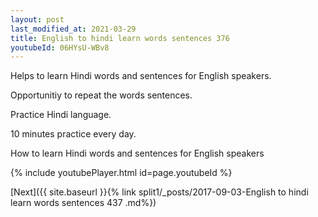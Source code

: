 ```yaml
---
layout: post
last_modified_at: 2021-03-29
title: English to hindi learn words sentences 376 
youtubeId: 06HYsU-WBv8
---
```

 
 
Helps to learn Hindi words and sentences for English speakers.

Opportunitiy to repeat the words sentences. 

Practice Hindi language. 
 
10 minutes practice every day. 
 
How to learn Hindi words and sentences for English speakers 
 
{% include youtubePlayer.html id=page.youtubeId %}
 
 
[Next]({{ site.baseurl }}{% link  split1/_posts/2017-09-03-English to hindi learn words sentences 437 .md%})
 
